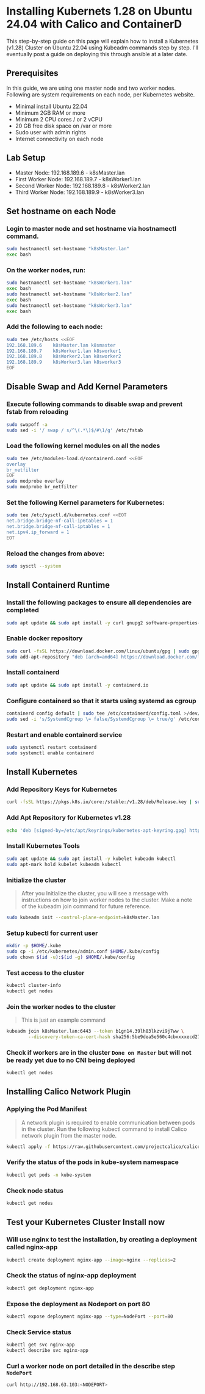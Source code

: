 # Installing Kubernets 1.28 on Ubuntu 24.04 with Calico and ContainerD

This step-by-step guide on this page will explain how to install a Kubernetes (v1.28) Cluster on Ubuntu 22.04 using Kubeadm commands step by step. I'll eventually post a guide on deploying this through ansible at a later date.

## Prerequisites

In this guide, we are using one master node and two worker nodes. Following are system requirements on each node, per Kubernetes website.

- Minimal install Ubuntu 22.04
- Minimum 2GB RAM or more
- Minimum 2 CPU cores / or 2 vCPU
- 20 GB free disk space on /var or more
- Sudo user with admin rights
- Internet connectivity on each node

## Lab Setup

- Master Node:  192.168.189.6  -  k8sMaster.lan
- First Worker Node:  192.168.189.7  -  k8sWorker1.lan
- Second Worker Node:  192.168.189.8  -  k8sWorker2.lan
- Third Worker Node: 192.168.189.9  -  k8sWorker3.lan

## Set hostname on each Node

### Login to master node and set hostname via hostnamectl command.
```bash
sudo hostnamectl set-hostname "k8sMaster.lan"
exec bash
```

### On the worker nodes, run:
```bash
sudo hostnamectl set-hostname "k8sWorker1.lan"
exec bash
sudo hostnamectl set-hostname "k8sWorker2.lan"
exec bash
sudo hostnamectl set-hostname "k8sWorker3.lan"
exec bash
```

### Add the following to each node:
```bash
sudo tee /etc/hosts <<EOF
192.168.189.6    k8sMaster.lan k8smaster
192.168.189.7    k8sWorker1.lan k8sworker1
192.168.189.8    k8sWorker2.lan k8sworker2
192.168.189.9    k8sWorker3.lan k8sworker3
EOF
```

## Disable Swap and Add Kernel Parameters

### Execute following commands to disable swap and prevent fstab from reloading
```bash
sudo swapoff -a
sudo sed -i '/ swap / s/^\(.*\)$/#\1/g' /etc/fstab
```

### Load the following kernel modules on all the nodes
```bash
sudo tee /etc/modules-load.d/containerd.conf <<EOF
overlay
br_netfilter
EOF
sudo modprobe overlay
sudo modprobe br_netfilter
```

### Set the following Kernel parameters for Kubernetes:
```bash
sudo tee /etc/sysctl.d/kubernetes.conf <<EOT
net.bridge.bridge-nf-call-ip6tables = 1
net.bridge.bridge-nf-call-iptables = 1
net.ipv4.ip_forward = 1
EOT
```

### Reload the changes from above:
```bash
sudo sysctl --system
```

## Install Containerd Runtime

### Install the following packages to ensure all dependencies are completed
```bash
sudo apt update && sudo apt install -y curl gnupg2 software-properties-common apt-transport-https ca-certificates
```

### Enable docker repository
```bash
sudo curl -fsSL https://download.docker.com/linux/ubuntu/gpg | sudo gpg --dearmour -o /etc/apt/trusted.gpg.d/docker.gpg
sudo add-apt-repository "deb [arch=amd64] https://download.docker.com/linux/ubuntu $(lsb_release -cs) stable"
```

### Install containerd
```bash
sudo apt update && sudo apt install -y containerd.io
```

### Configure containerd so that it starts using systemd as cgroup
```bash
containerd config default | sudo tee /etc/containerd/config.toml >/dev/null 2>&1
sudo sed -i 's/SystemdCgroup \= false/SystemdCgroup \= true/g' /etc/containerd/config.toml
```

### Restart and enable containerd service
```bash
sudo systemctl restart containerd
sudo systemctl enable containerd
```

## Install Kubernetes

### Add Repository Keys for Kubernetes
```bash
curl -fsSL https://pkgs.k8s.io/core:/stable:/v1.28/deb/Release.key | sudo gpg --dearmor -o /etc/apt/keyrings/kubernetes-apt-keyring.gpg
```

### Add Apt Repository for Kubernetes v1.28
```bash
echo 'deb [signed-by=/etc/apt/keyrings/kubernetes-apt-keyring.gpg] https://pkgs.k8s.io/core:/stable:/v1.28/deb/ /' | sudo tee /etc/apt/sources.list.d/kubernetes.list
```

### Install Kubernetes Tools
```bash
sudo apt update && sudo apt install -y kubelet kubeadm kubectl
sudo apt-mark hold kubelet kubeadm kubectl
```

### Initialize the cluster
> After you Initialize the cluster, you will see a message with instructions on how to join worker nodes to the cluster. Make a note of the kubeadm join command for future reference.
```bash
sudo kubeadm init --control-plane-endpoint=k8sMaster.lan
```


### Setup kubectl for current user
```bash
mkdir -p $HOME/.kube
sudo cp -i /etc/kubernetes/admin.conf $HOME/.kube/config
sudo chown $(id -u):$(id -g) $HOME/.kube/config
```

### Test access to the cluster
```bash
kubectl cluster-info
kubectl get nodes
```

### Join the worker nodes to the cluster
> This is just an example command

```bash
kubeadm join k8sMaster.lan:6443 --token b1gn14.39lh83lkzvi9j7ww \
        --discovery-token-ca-cert-hash sha256:5be9dea5e560c4cbxxxxecd27cc6e1c31e90ae953cb48c1e7d702e3d2e2xxxx
```

### Check if workers are in the cluster `Done on Master` but will not be ready yet due to no CNI being deployed
```bash
kubectl get nodes 
```

## Installing Calico Network Plugin

### Applying the Pod Manifest
> A network plugin is required to enable communication between pods in the cluster. Run the following kubectl command to install Calico network plugin from the master node.
```bash
kubectl apply -f https://raw.githubusercontent.com/projectcalico/calico/v3.26.0/manifests/calico.yaml
```

### Verify the status of the pods in kube-system namespace
```bash
kubectl get pods -n kube-system
```

### Check node status
```bash
kubectl get nodes
```

## Test your Kubernetes Cluster Install now

### Will use nginx to test the installation, by creating a deployment called nginx-app
```bash
kubectl create deployment nginx-app --image=nginx --replicas=2
```

### Check the status of nginx-app deployment
```bash
kubectl get deployment nginx-app
```

### Expose the deployment as Nodeport on port 80
```bash
kubectl expose deployment nginx-app --type=NodePort --port=80
```

### Check Service status
```bash
kubectl get svc nginx-app
kubectl describe svc nginx-app
```

### Curl a worker node on port detailed in the describe step `NodePort`
```bash
curl http://192.168.63.103:<NODEPORT>
```
